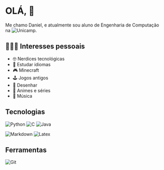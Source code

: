 # OLÁ, :wave:
Me chamo Daniel, e atualmente sou aluno de Engenharia de Computação na ![Unicamp](https://www.unicamp.br/unicamp/).

## 👨🏻‍💻 Interesses pessoais
* :nerd_face: Nerdices tecnológicas
* :closed_book: Estudar idiomas
* :video_game: Minecraft
* :joystick: Jogos antigos
* :art: Desenhar
* :movie_camera: Animes e séries
* :musical_note: Música

## Tecnologias
![Python](https://img.shields.io/badge/python%20-%2314354C.svg?&style=for-the-badge&logo=python&logoColor=white)
![C](https://img.shields.io/badge/c%20-%2300599C.svg?&style=for-the-badge&logo=c&logoColor=white)
![Java](https://img.shields.io/badge/Java-ED8B00?style=for-the-badge&logo=java&logoColor=white)  

![Markdown](https://img.shields.io/badge/Markdown-000000?style=for-the-badge&logo=markdown&logoColor=white)
![Latex](https://img.shields.io/badge/latex%20-%23008080.svg?&style=for-the-badge&logo=latex&logoColor=white)

## Ferramentas
![Git](https://img.shields.io/badge/Git-F05032?style=for-the-badge&logo=git&logoColor=white)
